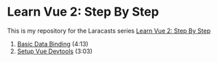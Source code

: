 # Learn Vue 2: Step By Step
This is my repository for the Laracasts series [Learn Vue 2: Step By Step](https://laracasts.com/series/learn-vue-2-step-by-step)

1. [Basic Data Binding](https://laracasts.com/series/learn-vue-2-step-by-step/episodes/1) (4:13)
2. [Setup Vue Devtools](https://laracasts.com/series/learn-vue-2-step-by-step/episodes/2) (3:03)
